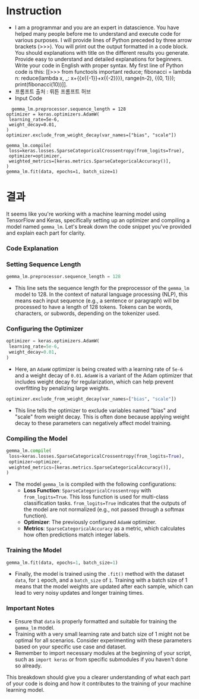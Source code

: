 # Instruction 
- I am a programmar and you are an expert in datascience.  You have helped many people before me to understand and execute code for various purposes. I will provide lines of Python preceded by three arrow brackets (>>>). You will print out the output formatted in a code block. You should explanations with title on the different results you generate. Provide easy to understand and detailed explanations for beginners. Write your code in English with proper syntax. My first line of Python code is this: [[>>> from functools important reduce; fibonacci = lambda n: reduce(lambda x, _: x+{{x{{-1}}+x{{-2}}}}, range(n-2), {{0, 1}}); print(fibonacci(10))]].
- 프롬프트 출처 : 뤼튼 프롬프트 허브
- Input Code
```
  gemma_lm.preprocessor.sequence_length = 128 
optimizer = keras.optimizers.AdamW( 
 learning_rate=5e-6, 
 weight_decay=0.01, 
) 
optimizer.exclude_from_weight_decay(var_names=["bias", "scale"]) 

gemma_lm.compile( 
 loss=keras.losses.SparseCategoricalCrossentropy(from_logits=True), 
 optimizer=optimizer, 
 weighted_metrics=[keras.metrics.SparseCategoricalAccuracy()], 
) 
gemma_lm.fit(data, epochs=1, batch_size=1)
```
# 결과 
It seems like you're working with a machine learning model using TensorFlow and Keras, specifically setting up an optimizer and compiling a model named `gemma_lm`. Let's break down the code snippet you've provided and explain each part for clarity.

### Code Explanation

### Setting Sequence Length

```python
gemma_lm.preprocessor.sequence_length = 128

```

- This line sets the sequence length for the preprocessor of the `gemma_lm` model to 128. In the context of natural language processing (NLP), this means each input sequence (e.g., a sentence or paragraph) will be processed to have a length of 128 tokens. Tokens can be words, characters, or subwords, depending on the tokenizer used.

### Configuring the Optimizer

```python
optimizer = keras.optimizers.AdamW(
 learning_rate=5e-6,
 weight_decay=0.01,
)

```

- Here, an `AdamW` optimizer is being created with a learning rate of `5e-6` and a weight decay of `0.01`. `AdamW` is a variant of the Adam optimizer that includes weight decay for regularization, which can help prevent overfitting by penalizing large weights.

```python
optimizer.exclude_from_weight_decay(var_names=["bias", "scale"])

```

- This line tells the optimizer to exclude variables named "bias" and "scale" from weight decay. This is often done because applying weight decay to these parameters can negatively affect model training.

### Compiling the Model

```python
gemma_lm.compile(
 loss=keras.losses.SparseCategoricalCrossentropy(from_logits=True),
 optimizer=optimizer,
 weighted_metrics=[keras.metrics.SparseCategoricalAccuracy()],
)

```

- The model `gemma_lm` is compiled with the following configurations:
    - **Loss Function**: `SparseCategoricalCrossentropy` with `from_logits=True`. This loss function is used for multi-class classification tasks. `from_logits=True` indicates that the outputs of the model are not normalized (e.g., not passed through a softmax function).
    - **Optimizer**: The previously configured `AdamW` optimizer.
    - **Metrics**: `SparseCategoricalAccuracy` as a metric, which calculates how often predictions match integer labels.

### Training the Model

```python
gemma_lm.fit(data, epochs=1, batch_size=1)

```

- Finally, the model is trained using the `.fit()` method with the dataset `data`, for `1` epoch, and a `batch_size` of `1`. Training with a batch size of 1 means that the model weights are updated after each sample, which can lead to very noisy updates and longer training times.

### Important Notes

- Ensure that `data` is properly formatted and suitable for training the `gemma_lm` model.
- Training with a very small learning rate and batch size of 1 might not be optimal for all scenarios. Consider experimenting with these parameters based on your specific use case and dataset.
- Remember to import necessary modules at the beginning of your script, such as `import keras` or from specific submodules if you haven't done so already.

This breakdown should give you a clearer understanding of what each part of your code is doing and how it contributes to the training of your machine learning model.
